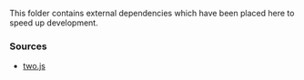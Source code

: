 This folder contains external dependencies which have been placed here to speed up development.

### Sources

- [two.js](https://github.com/jonobr1/two.js/blob/dev/build/two.js)
